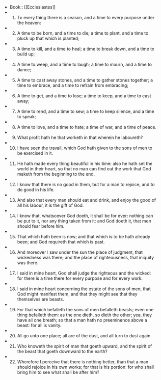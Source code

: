 - Book:: [[Ecclesiastes]]
- 1. To every thing there is a season, and a time to every purpose under the heaven:
- 2. A time to be born, and a time to die; a time to plant, and a time to pluck up that which is planted;
- 3. A time to kill, and a time to heal; a time to break down, and a time to build up;
- 4. A time to weep, and a time to laugh; a time to mourn, and a time to dance;
- 5. A time to cast away stones, and a time to gather stones together; a time to embrace, and a time to refrain from embracing;
- 6. A time to get, and a time to lose; a time to keep, and a time to cast away;
- 7. A time to rend, and a time to sew; a time to keep silence, and a time to speak;
- 8. A time to love, and a time to hate; a time of war, and a time of peace.
- 9. What profit hath he that worketh in that wherein he laboureth?
- 10. I have seen the travail, which God hath given to the sons of men to be exercised in it.
- 11. He hath made every thing beautiful in his time: also he hath set the world in their heart, so that no man can find out the work that God maketh from the beginning to the end.
- 12. I know that there is no good in them, but for a man to rejoice, and to do good in his life.
- 13. And also that every man should eat and drink, and enjoy the good of all his labour, it is the gift of God.
- 14. I know that, whatsoever God doeth, it shall be for ever: nothing can be put to it, nor any thing taken from it: and God doeth it, that men should fear before him.
- 15. That which hath been is now; and that which is to be hath already been; and God requireth that which is past.
- 16. And moreover I saw under the sun the place of judgment, that wickedness was there; and the place of righteousness, that iniquity was there.
- 17. I said in mine heart, God shall judge the righteous and the wicked: for there is a time there for every purpose and for every work.
- 18. I said in mine heart concerning the estate of the sons of men, that God might manifest them, and that they might see that they themselves are beasts.
- 19. For that which befalleth the sons of men befalleth beasts; even one thing befalleth them: as the one dieth, so dieth the other; yea, they have all one breath; so that a man hath no preeminence above a beast: for all is vanity.
- 20. All go unto one place; all are of the dust, and all turn to dust again.
- 21. Who knoweth the spirit of man that goeth upward, and the spirit of the beast that goeth downward to the earth?
- 22. Wherefore I perceive that there is nothing better, than that a man should rejoice in his own works; for that is his portion: for who shall bring him to see what shall be after him?
